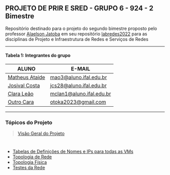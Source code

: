 ## PROJETO DE PRIR E SRED - GRUPO 6 - 924 - 2 Bimestre

Repositório destinado para o projeto do segundo bimestre proposto pelo professor [Alaelson Jatoba](https://github.com/alaelson) em seu repositório [labredes2022](https://github.com/alaelson/labredes2022/blob/master/projeto-2b-sred/README.md) para as disciplinas de Projeto e Infraestrutura de Redes e Serviços de Redes

____________________________________________________________________________________________________________

#### Tabela 1: Integrantes do grupo
 
|                    ALUNO                          |          E-MAIL          |
|---------------------------------------------------|--------------------------|
|[Matheus Ataide](https://github.com/Matheus-Ataide)| mao3@aluno.ifal.edu.br   | 
|[Josival Costa](https://github.com/Josival)        | jcs28@aluno.ifal.edu.br  | 
|[Clara Leão](https://github.com/mariaclaraleao)    | mclan1@aluno.ifal.edu.br | 
|[Outro Cara ](url)                                 | otoka2023@gmail.com      |

____________________________________________________________________________________________________________

### Tópicos do Projeto
> [Visão Geral do Projeto](https://github.com/Josival/TrabalhoRedes/blob/main/Projeto/README.md)

#

- [Tabelas de Definições de Nomes e IPs para todas as VMs](https://github.com/Josival/TrabalhoRedes/blob/main/Tabelas.md)
- [Topologia de Rede](https://github.com/Josival/Grupo-6_PRIR-SRED/blob/main/TopologiaDeRede.md)
- [Topologia Física](https://github.com/Josival/Grupo-6_PRIR-SRED/blob/main/TopologiaFisica.md)
- [Testes da Rede](https://github.com/Josival/Grupo-6_PRIR-SRED/tree/main/TestesDaRede)
